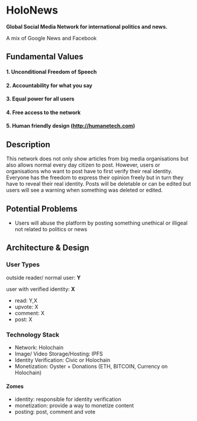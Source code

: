 # HoloNews 

<b>Global Social Media Network for international politics and news.</b>

A mix of Google News and Facebook

## <b>Fundamental Values</b>

#### 1. Unconditional Freedom of Speech
#### 2. Accountability for what you say
#### 3. Equal power for all users
#### 4. Free access to the network
#### 5. Human friendly design (http://humanetech.com)

## Description

This network does not only show articles from big media organisations but also allows normal every day citizen to post. However, users or organisations who want to post have to first verify their real identity. Everyone has the freedom to express their opinion freely but in turn they have to reveal their real identity. Posts will be deletable or can be edited but users will see a warning when something was deleted or edited.

## Potential Problems

- Users will abuse the platform by posting something unethical or illigeal not related to politics or news

## Architecture & Design

### User Types

outside reader/ normal user: <b>Y</b>

user with verified identity: <b>X</b>

- read: Y,X
- upvote: X
- comment: X
- post: X

### Technology Stack

- Network: Holochain
- Image/ Video Storage/Hosting: IPFS
- Identity Verification: Civic or Holochain
- Monetization: Oyster + Donations (ETH, BITCOIN, Currency on Holochain)


#### Zomes

- identity: responsible for identity verification
- monetization: provide a way to monetize content
- posting: post, comment and vote
